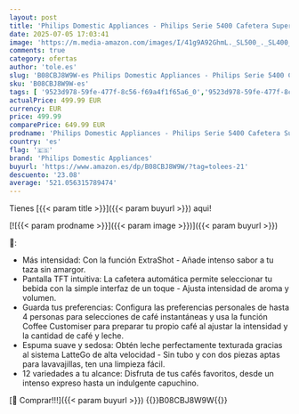 ```yaml
---
layout: post
title: 'Philips Domestic Appliances - Philips Serie 5400 Cafetera Superautomática - Sistema de Leche LatteGo  12 Variedades de Café  Pantalla Intuitiva  4 Perfiles de Usuario  Cromado  EP5447/90 '
date: 2025-07-05 17:03:41
image: 'https://m.media-amazon.com/images/I/41g9A92GhmL._SL500_._SL400_.jpg'
comments: true
category: ofertas
author: 'tole.es'
slug: 'B08CBJ8W9W-es Philips Domestic Appliances - Philips Serie 5400 Cafetera...'
sku: 'B08CBJ8W9W-es'
tags: [ '9523d978-59fe-477f-8c56-f69a4f1f65a6_0','9523d978-59fe-477f-8c56-f69a4f1f65a6_1','9523d978-59fe-477f-8c56-f69a4f1f65a6_5601','Arborist Merchandising Root','Cafeteras automáticas','Hogar y cocina','Los favoritos de nuestros clientes: Hogar y cocina','Máquinas cafeteras','Self Service','Special Features Stores','Utensilios para café y té','cafetera','philips domestic appliances','prod. Cafeteras para espresso','🇪🇸', ]
actualPrice: 499.99 EUR
currency: EUR
price: 499.99
comparePrice: 649.99 EUR
prodname: 'Philips Domestic Appliances - Philips Serie 5400 Cafetera Superautomática - Sistema de Leche LatteGo  12 Variedades de Café  Pantalla Intuitiva  4 Perfiles de Usuario  Cromado  EP5447/90 '
country: 'es'
flag: '🇪🇸'
brand: 'Philips Domestic Appliances'
buyurl: 'https://www.amazon.es/dp/B08CBJ8W9W/?tag=tolees-21'
descuento: '23.08'
average: '521.056315789474'
---
```


Tienes [{{< param title >}}]({{< param buyurl >}}) aqui!

[![{{< param prodname >}}]({{< param image >}})]({{< param buyurl >}})

🔎:

- Más intensidad: Con la función ExtraShot - Añade intenso sabor a tu taza sin amargor.
- Pantalla TFT intuitiva: La cafetera automática permite seleccionar tu bebida con la simple interfaz de un toque - Ajusta intensidad de aroma y volumen.
- Guarda tus preferencias: Configura las preferencias personales de hasta 4 personas para selecciones de café instantáneas y usa la función Coffee Customiser para preparar tu propio café al ajustar la intensidad y la cantidad de café y leche.
- Espuma suave y sedosa: Obtén leche perfectamente texturada gracias al sistema LatteGo de alta velocidad - Sin tubo y con dos piezas aptas para lavavajillas, ten una limpieza fácil.
- 12 variedades a tu alcance: Disfruta de tus cafés favoritos, desde un intenso expreso hasta un indulgente capuchino.

[🛒 Comprar!!!]({{< param buyurl >}})
{{<world>}}B08CBJ8W9W{{</world>}}
